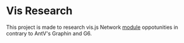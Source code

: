 # Vis Research

This project is made to research vis.js Network [module](https://visjs.github.io/vis-network/docs/network/) oppotunities in contrary to AntV's Graphin and G6.
